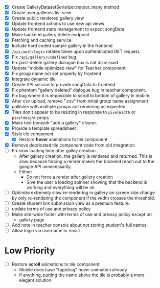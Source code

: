 - [x] Create GalleryDatasetSerializer.render_many method
- [x] Create user galleries list view
- [x] Create public rendered gallery view
- [x] Update frontend actions to use new api views
- [x] Update frontend state management to expect songData
- [x] Make backend gallery delete endpoint
- [x] Fetching and caching service
- [x] Include hard coded sample gallery in the frontend
- [x] `/api/auth/login` rotates token upon authenticated GET request.
- [x] Fix `/api/gallery/undefined` bug.
- [x] Fix post-delete gallery dialogue box is not dismissed
- [x] Update "mobile optimized view" for Teacher component
- [x] Fix group name not set properly by frontend
- [x] Integrate dynamic tile
- [x] Create API service to provide songData to frontend
- [x] Fix phantom "gallery deleted" dialogue bug in teacher component.
- [x] Fix bug where it is impossible to scroll to bottom of gallery in mobile.
- [x] After csv upload, remove ".csv" from initial group name assignment
- [x] galleries with multiple groups not rendering as expected.
- [x] Tiles don't appear to be resizing in response to `pixelWidth` or
      `pixelHeight` props
- [x] Make text beneath "add a gallery" clearer.
- [x] Provide a template spreadsheet
- [x] Style tile component
  - [x] Restore **hover** animations to tile component
- [x] Remove depricated tile component code from old integration
- [ ] Fix slow loading time after galley creation
  - After gallery creation, the gallery is rendered and returned. This is
    slow because forcing a render makes the backend reach out to the google API
    unnecessarily.
  - Either:
    - Do not force a render after gallery creation
    - Give the user a loading spinner showing that the backend is working
      and everything will be ok
- [ ] Optimize extremely slow re-rendering in gallery on screen size change
      by only re-rendering the component if the width crosses the threshold.
- [ ] Create student link submission view as a premium feature.
- [ ] update terms of use and privacy policy
- [ ] Make site-wide footer with terms of use and privacy policy except on
  - gallery page
- [ ] Add note in teacher console about not storing student's full names
- [ ] Allow login via username _or_ email

# Low Priority

- [ ] Restore **scroll** animations to tile component
  - Mobile does have "tap/drag" hover animation already
  - If anything, putting the name above the tile is probably a more elegant
    solution
